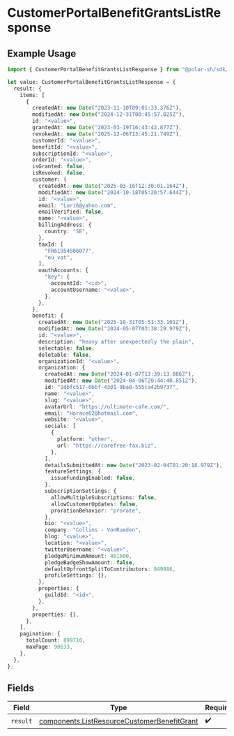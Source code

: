 # CustomerPortalBenefitGrantsListResponse

## Example Usage

```typescript
import { CustomerPortalBenefitGrantsListResponse } from "@polar-sh/sdk/models/operations/customerportalbenefitgrantslist.js";

let value: CustomerPortalBenefitGrantsListResponse = {
  result: {
    items: [
      {
        createdAt: new Date("2023-11-10T09:01:33.376Z"),
        modifiedAt: new Date("2024-12-31T00:45:57.025Z"),
        id: "<value>",
        grantedAt: new Date("2023-03-19T16:43:42.877Z"),
        revokedAt: new Date("2025-12-06T13:45:21.749Z"),
        customerId: "<value>",
        benefitId: "<value>",
        subscriptionId: "<value>",
        orderId: "<value>",
        isGranted: false,
        isRevoked: false,
        customer: {
          createdAt: new Date("2025-03-16T12:30:01.164Z"),
          modifiedAt: new Date("2024-10-18T05:20:57.644Z"),
          id: "<value>",
          email: "Lori6@yahoo.com",
          emailVerified: false,
          name: "<value>",
          billingAddress: {
            country: "SE",
          },
          taxId: [
            "FR61954506077",
            "eu_vat",
          ],
          oauthAccounts: {
            "key": {
              accountId: "<id>",
              accountUsername: "<value>",
            },
          },
        },
        benefit: {
          createdAt: new Date("2025-10-31T05:51:33.101Z"),
          modifiedAt: new Date("2024-05-07T03:38:29.979Z"),
          id: "<value>",
          description: "heavy after unexpectedly the plain",
          selectable: false,
          deletable: false,
          organizationId: "<value>",
          organization: {
            createdAt: new Date("2024-01-07T13:39:13.086Z"),
            modifiedAt: new Date("2024-04-06T20:44:40.851Z"),
            id: "1dbfc517-0bbf-4301-9ba8-555ca42b9737",
            name: "<value>",
            slug: "<value>",
            avatarUrl: "https://ultimate-cafe.com/",
            email: "Horace62@hotmail.com",
            website: "<value>",
            socials: [
              {
                platform: "other",
                url: "https://carefree-fax.biz",
              },
            ],
            detailsSubmittedAt: new Date("2023-02-04T01:20:18.979Z"),
            featureSettings: {
              issueFundingEnabled: false,
            },
            subscriptionSettings: {
              allowMultipleSubscriptions: false,
              allowCustomerUpdates: false,
              prorationBehavior: "prorate",
            },
            bio: "<value>",
            company: "Collins - VonRueden",
            blog: "<value>",
            location: "<value>",
            twitterUsername: "<value>",
            pledgeMinimumAmount: 461600,
            pledgeBadgeShowAmount: false,
            defaultUpfrontSplitToContributors: 849886,
            profileSettings: {},
          },
          properties: {
            guildId: "<id>",
          },
        },
        properties: {},
      },
    ],
    pagination: {
      totalCount: 899710,
      maxPage: 90633,
    },
  },
};
```

## Fields

| Field                                                                                                      | Type                                                                                                       | Required                                                                                                   | Description                                                                                                |
| ---------------------------------------------------------------------------------------------------------- | ---------------------------------------------------------------------------------------------------------- | ---------------------------------------------------------------------------------------------------------- | ---------------------------------------------------------------------------------------------------------- |
| `result`                                                                                                   | [components.ListResourceCustomerBenefitGrant](../../models/components/listresourcecustomerbenefitgrant.md) | :heavy_check_mark:                                                                                         | N/A                                                                                                        |
